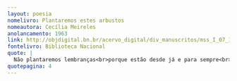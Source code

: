 ```yaml
---
layout: poesia
nomelivro: Plantaremos estes arbustos
nomeautora: Cecília Meireles
anolancamento: 1963
link: http://objdigital.bn.br/acervo_digital/div_manuscritos/mss_I_07_12_033B_n04/mss_I_07_12_033B_n04.pdf
fontelivro: Biblioteca Nacional
quote: |
  Não plantaremos lembranças<br>porque estão desde já e para sempre<br>carregadas de lágrimas.
quotepagina: 4
---
```

